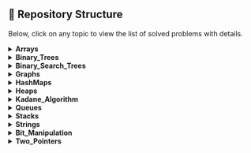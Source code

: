 ## 📁 Repository Structure

Below, click on any topic to view the list of solved problems with details.

<details>
<summary><strong>Arrays</strong></summary>

| S.No. | Title                                              | Link                                                                                    | Platform | Time                      | Space    |
| ---- | -------------------------------------------------- | --------------------------------------------------------------------------------------- | -------- | ------------------------- | -------- |
| 1    | Lucky Number in a Matrix                           | [Link](https://leetcode.com/problems/lucky-numbers-in-a-matrix/)                        | LeetCode | O(m \* n)                 | O(m + n) |
| 2    | Subsets II                                         | [Link](https://leetcode.com/problems/subsets-ii/)                                       | LeetCode | O(n^2 log n)              | O(n^2)   |
| 3    | Broken Calculator                                  | [Link](https://leetcode.com/problems/broken-calculator/)                                | LeetCode | O(log(target/startValue)) | O(1)     |
| 4    | Maximum Ice Cream Bars                             | [Link](https://leetcode.com/problems/maximum-ice-cream-bars/description/)               | LeetCode | O(n log n)                | O(1)     |
| 5    | Non-overlapping Intervals                          | [Link](https://leetcode.com/problems/non-overlapping-intervals/)                        | LeetCode | O(n log n)                | O(1)     |
| 6    | Combinations                                       | [Link](https://leetcode.com/problems/combinations/)                                     | LeetCode | O(n! / (k! \* (n - k)!))  | O(k)     |
| 7    | Happy Number                                       | [Link](https://leetcode.com/problems/happy-number/)                                     | LeetCode | O(log n)                  | O(1)     |
| 8    | Merge Intervals                                    | [Link](https://leetcode.com/problems/merge-intervals/)                                  | LeetCode | O(n log n)                | O(n)     |
| 9    | Merge Sorted Array                                 | [Link](https://leetcode.com/problems/merge-sorted-array/)                               | LeetCode | O((m + n) log(m + n))     | O(1)     |
| 10   | Minimum Add to Make Parentheses Valid              | [Link](https://leetcode.com/problems/minimum-add-to-make-parentheses-valid/)            | LeetCode | O(n)                      | O(n)     |
| 11   | Height Checker                                     | [Link](https://leetcode.com/problems/height-checker/)                                   | LeetCode | O(n log n)                | O(n)     |
| 12   | Maximum Element After Decrementing And Rearranging | [Link](https://leetcode.com/problems/maximum-element-after-decreasing-and-rearranging/) | LeetCode | O(n log n)                | O(1)     |
| 13   | Check If N and Its Double Exist                    | [Link](https://leetcode.com/problems/check-if-n-and-its-double-exist/)                  | LeetCode | O(n^2)                    | O(1)     |
| 14   | Palindrome Number                                  | [Link](https://leetcode.com/problems/palindrome-number/)                                | LeetCode | O(log n)                  | O(1)     |
| 15   | Combination Sum                                    | [Link](https://leetcode.com/problems/combination-sum/)                                  | LeetCode | O(2^n)                    | O(k)     |
| 16   | Majority Element                                   | [Link](https://leetcode.com/problems/majority-element/)                                 | LeetCode | O(n)                      | O(1)     |
| 17   | Buy and Sell Stock                                 | [Link](https://leetcode.com/problems/best-time-to-buy-and-sell-stock/)                  | LeetCode | O(n)                      | O(1)     |

</details>

<details>
<summary><strong>Binary_Trees</strong></summary>

_No problems yet._

</details>

<details>
<summary><strong>Binary_Search_Trees</strong></summary>

_No problems yet._

</details>

<details>
<summary><strong>Graphs</strong></summary>

_No problems yet._

</details>

<details>
<summary><strong>HashMaps</strong></summary>

_No problems yet._

</details>

<details>
<summary><strong>Heaps</strong></summary>

| S.No. | Title                            | Link                                                                       | Platform | Time                                      | Space                       |
| ---- | -------------------------------- | -------------------------------------------------------------------------- | -------- | ----------------------------------------- | --------------------------- |
| 1    | Last Stone Weight                | [Link](https://leetcode.com/problems/last-stone-weight/description/)       | LeetCode | O(N log N)                                | O(N) for the priority queue |
| 2    | Top K Frequent Elements          | [Link](https://leetcode.com/problems/top-k-frequent-elements/description/) | LeetCode | O(N log K)                                | O(K) for the priority queue |
| 3    | Take Gifts From the Richest Pile | [Link](https://leetcode.com/problems/take-gifts-from-the-richest-pile/)    | LeetCode | O(k log N) where N is the number of gifts | O(N) for the priority queue |

</details>

<details>
<summary><strong>Kadane_Algorithm</strong></summary>

| Title                         | Link                                                                 | Platform | Time | Space |
| ----------------------------- | -------------------------------------------------------------------- | -------- | ---- | ----- |
| Maximum Sum Circular Subarray | [Link](https://leetcode.com/problems/maximum-sum-circular-subarray/) | LeetCode | O(n) | O(1)  |

</details>

<details>
<summary><strong>Queues</strong></summary>

| Title                        | Link                                                                | Platform | Time | Space |
| ---------------------------- | ------------------------------------------------------------------- | -------- | ---- | ----- |
| Implement Stack using Queues | [Link](https://leetcode.com/problems/implement-stack-using-queues/) | LeetCode |      |       |

</details>

<details>
<summary><strong>Stacks</strong></summary>

_No problems yet._

</details>

<details>
<summary><strong>Strings</strong></summary>

| Title                               | Link                                                                           | Platform | Time | Space |
| ----------------------------------- | ------------------------------------------------------------------------------ | -------- | ---- | ----- |
| Kth Character in String Game I      | [Link](https://leetcode.com/problems/find-the-k-th-character-in-string-game-i) | LeetCode |      |       |
| Break a Palindrome                  | [Link](https://leetcode.com/problems/break-a-palindrome/)                      | LeetCode | O(n) | O(n)  |
| Valid Word                          | [Link](https://leetcode.com/problems/valid-word/)                              | LeetCode |      |       |
| Palindrome Partioning               | [Link](https://leetcode.com/problems/palindrome-partitioning/)                 | LeetCode |      |       |
| Letter Combinations of Phone Number | [Link](https://leetcode.com/problems/letter-combinations-of-a-phone-number/)   | LeetCode |      |       |
| : Isomorphic Strings                | [Link](https://leetcode.com/problems/isomorphic-strings/)                      | LeetCode |      |       |

</details>

<details>
<summary><strong>Bit_Manipulation</strong></summary>

| Title                               | Link                                                                       | Platform | Time     | Space |
| ----------------------------------- | -------------------------------------------------------------------------- | -------- | -------- | ----- |
| Power of Two                        | [Link](https://leetcode.com/problems/power-of-two/)                        | LeetCode | O(1)     | O(1)  |
| Max Consecutive Ones                | [Link](https://leetcode.com/problems/max-consecutive-ones/)                | LeetCode |          |       |
| Counting Bits                       | [Link](https://leetcode.com/problems/counting-bits/)                       | LeetCode | O(n)     | O(n)  |
| Minimum Bit Flips to Convert Number | [Link](https://leetcode.com/problems/minimum-bit-flips-to-convert-number/) | LeetCode |          |       |
| Single Number                       | [Link](https://leetcode.com/problems/single-number/)                       | LeetCode | O(n)     | O(1)  |
| Add Binary                          | [Link](https://leetcode.com/problems/add-binary/)                          | LeetCode |          |       |
| Number of 1 Bits                    | [Link](https://leetcode.com/problems/number-of-1-bits/)                    | LeetCode | O(log n) | O(1)  |

</details>

<details>
<summary><strong>Two_Pointers</strong></summary>

| Title                                                  | Link                                                                                        | Platform | Time       | Space |
| ------------------------------------------------------ | ------------------------------------------------------------------------------------------- | -------- | ---------- | ----- |
| Valid Palindrome                                       | [Link](https://leetcode.com/problems/valid-palindrome/)                                     | LeetCode |            |       |
| Bag of Tokens                                          | [Link](https://leetcode.com/problems/bag-of-tokens/)                                        | LeetCode | O(n log n) | O(1)  |
| : Longest Substring Without Repeating Characters       | [Link](https://leetcode.com/problems/longest-substring-without-repeating-characters)        | LeetCode |            |       |
| : Number of Substrings Containing All Three Characters | [Link](https://leetcode.com/problems/number-of-substrings-containing-all-three-characters/) | LeetCode |            |       |
| Minimum Size Subarray Sum                              | [Link](https://leetcode.com/problems/minimum-size-subarray-sum/)                            | LeetCode |            |       |
| Longest Consecutive Sequence                           | [Link](https://leetcode.com/problems/longest-consecutive-sequence/)                         | LeetCode |            |       |
| Length of Longest Subarray with at most K Frequency    | [Link](https://leetcode.com/problems/length-of-longest-subarray-with-at-most-k-frequency)   | LeetCode |            |       |
| Subarray Product Less Than K                           | [Link](https://leetcode.com/problems/subarray-product-less-than-k/)                         | LeetCode |            |       |
| Two Sum II - Input array is sorted                     | [Link](https://leetcode.com/problems/two-sum-ii-input-array-is-sorted)                      | LeetCode | O(n)       | O(1)  |
| Boats to Save People                                   | [Link](https://leetcode.com/problems/boats-to-save-people/)                                 | LeetCode | O(n log n) | O(1)  |
| Koko Eating Bananas                                    | [Link](https://leetcode.com/problems/koko-eating-bananas/)                                  | LeetCode |            |       |
| Minimum Number of Days to Make m Bouquets              | [Link](https://leetcode.com/problems/minimum-number-of-days-to-make-m-bouquets/)            | LeetCode |            |       |

</details>
